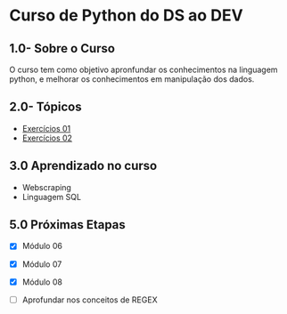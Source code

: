 # Curso de Python do DS ao DEV

## 1.0- Sobre o Curso

O curso tem como objetivo apronfundar os conhecimentos na linguagem python, e melhorar os conhecimentos em manipulação dos dados.

## 2.0- Tópicos
- [Exercícios 01](https://github.com/brunalimap/python_ds_dev/blob/main/notebooks/ex_005.ipynb)
- [Exercícios 02](https://github.com/brunalimap/python_ds_dev/blob/main/notebooks/ex_008_sql.ipynb) 


## 3.0 Aprendizado no curso 
- Webscraping 
- Linguagem SQL 

## 5.0 Próximas Etapas
 
- [x] Módulo 06
- [x] Módulo 07
- [x] Módulo 08
- [ ] Aprofundar nos conceitos de REGEX

